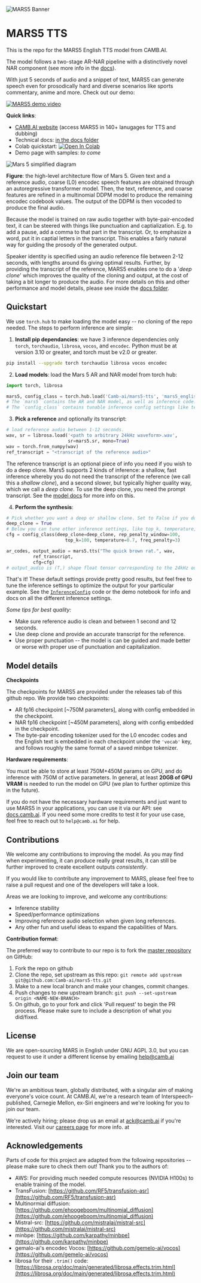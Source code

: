 ![MARS5 Banner](assets/github-banner.png)

# MARS5 TTS

This is the repo for the MARS5 English TTS model from CAMB.AI.

The model follows a two-stage AR-NAR pipeline with a distinctively novel NAR component (see more info in the [docs](docs/architecture.md)). 

With just 5 seconds of audio and a snippet of text, MARS5 can generate speech even for prosodically hard and diverse scenarios like sports commentary, anime and more. Check out our demo:

[![MARS5 demo video](https://img.youtube.com/vi/bmJSLPYrKtE/0.jpg)](https://www.youtube.com/watch?v=bmJSLPYrKtE)

**Quick links**:
- [CAMB.AI website](https://camb.ai/) (access MARS5 in 140+ lanugages for TTS and dubbing)
- Technical docs: [in the docs folder](docs/architecture.md)
- Colab quickstart: <a target="_blank" href="https://colab.research.google.com/github/Camb-ai/mars5-tts/blob/master/mars5_demo.ipynb"><img src="https://colab.research.google.com/assets/colab-badge.svg" alt="Open In Colab"/></a>
- Demo page with samples: _to come_

![Mars 5 simplified diagram](docs/assets/simplified_diagram.png)

**Figure**: the high-level architecture flow of Mars 5. Given text and a reference audio, coarse (L0) encodec speech features are obtained through an autoregressive transformer model. Then, the text, reference, and coarse features are refined in a multinomial DDPM model to produce the remaining encodec codebook values. The output of the DDPM is then vocoded to produce the final audio.

Because the model is trained on raw audio together with byte-pair-encoded text, it can be steered with things like punctuation and captialization.
E.g. to add a pause, add a comma to that part in the transcript. Or, to emphasize a word, put it in captial letters in the transcript. 
This enables a fairly natural way for guiding the prosody of the generated output.

Speaker identity is specified using an audio reference file between 2-12 seconds, with lengths around 6s giving optimal results.
Further, by providing the transcript of the reference, MARS5 enables one to do a '_deep clone_' which improves the quality of the cloning and output, at the cost of taking a bit longer to produce the audio.
For more details on this and other performance and model details, please see inside the [docs folder](docs/architecture.md).


## Quickstart


We use `torch.hub` to make loading the model easy -- no cloning of the repo needed. The steps to perform inference are simple:

1. **Install pip dependancies**: we have 3 inference dependencies only `torch`, `torchaudio`, `librosa`, `vocos`, and `encodec`. Python must be at version 3.10 or greater, and torch must be v2.0 or greater.

```bash
pip install --upgrade torch torchaudio librosa vocos encodec
```

2. **Load models**: load the Mars 5 AR and NAR model from torch hub:

```python
import torch, librosa

mars5, config_class = torch.hub.load('Camb-ai/mars5-tts', 'mars5_english', trust_repo=True)
# The `mars5` contains the AR and NAR model, as well as inference code.
# The `config_class` contains tunable inference config settings like temperature.
```
3. **Pick a reference** and optionally its transcript:

```python
# load reference audio between 1-12 seconds.
wav, sr = librosa.load('<path to arbitrary 24kHz waveform>.wav', 
                       sr=mars5.sr, mono=True)
wav = torch.from_numpy(wav)
ref_transcript = "<transcript of the reference audio>"
```

The reference transcript is an optional piece of info you need if you wish to do a deep clone.
Mars5 supports 2 kinds of inference: a shallow, fast inference whereby you do not need the transcript of the reference (we call this a _shallow clone_), and a second slower, but typically higher quality way, which we call a _deep clone_.
To use the deep clone, you need the prompt transcript. See the [model docs](docs/architecture.md) for more info on this. 

4. **Perform the synthesis**:

```python
# Pick whether you want a deep or shallow clone. Set to False if you don't know prompt transcript or want fast inference. Set to True if you know transcript and want highest quality.
deep_clone = True 
# Below you can tune other inference settings, like top_k, temperature, top_p, etc...
cfg = config_class(deep_clone=deep_clone, rep_penalty_window=100,
                      top_k=100, temperature=0.7, freq_penalty=3)

ar_codes, output_audio = mars5.tts("The quick brown rat.", wav, 
          ref_transcript,
          cfg=cfg)
# output_audio is (T,) shape float tensor corresponding to the 24kHz output audio.
```

That's it! These default settings provide pretty good results, but feel free to tune the inference settings to optimize the output for your particular example. See the [`InferenceConfig`](inference.py) code or the demo notebook for info and docs on all the different inference settings.

_Some tips for best quality:_
- Make sure reference audio is clean and between 1 second and 12 seconds.
- Use deep clone and provide an accurate transcript for the reference.
- Use proper punctuation -- the model is can be guided and made better or worse with proper use of punctuation and capitalization.


## Model details

**Checkpoints**

The checkpoints for MARS5 are provided under the releases tab of this github repo. We provide two checkpoints:

- AR fp16 checkpoint [~750M parameters], along with config embedded in the checkpoint.
- NAR fp16 checkpoint [~450M parameters], along with config embedded in the checkpoint.
- The byte-pair encoding tokenizer used for the L0 encodec codes and the English text is embedded in each checkpoint under the `'vocab'` key, and follows roughly the same format of a saved minbpe tokenizer. 

**Hardware requirements**:

You must be able to store at least 750M+450M params on GPU, and do inference with 750M of active parameters. In general, at least **20GB of GPU VRAM** is needed to run the model on GPU (we plan to further optimize this in the future).

If you do not have the necessary hardware requirements and just want to use MARS5 in your applications, you can use it via our API: see [docs.camb.ai](https://docs.camb.ai/). If you need some more credits to test it for your use case, feel free to reach out to `help@camb.ai` for help.

## Contributions

We welcome any contributions to improving the model. As you may find when experimenting, it can produce really great results, it can still be further improved to create excellent outputs _consistently_. 

If you would like to contribute any improvement to MARS, please feel free to raise a pull request and one of the developers will take a look.

Areas we are looking to improve, and welcome any contributions:

- Inference stability
- Speed/performance optimizations
- Improving reference audio selection when given long references.
- Any other fun and useful ideas to expand the capabilities of Mars.

**Contribution format**:

The preferred way to contribute to our repo is to fork the [master repository](https://github.com/Camb-ai/mars5-tts) on GitHub:

1. Fork the repo on github
2. Clone the repo, set upstream as this repo: `git remote add upstream git@github.com:Camb-ai/mars5-tts.git`
3. Make to a new local branch and make your changes, commit changes.
4. Push changes to new upstream branch: `git push --set-upstream origin <NAME-NEW-BRANCH>`
5. On github, go to your fork and click 'Pull request' to begin the PR process. Please make sure to include a description of what you did/fixed.

## License

We are open-sourcing MARS in English under GNU AGPL 3.0, but you can request to use it under a different license by emailing help@camb.ai

## Join our team

We're an ambitious team, globally distributed, with a singular aim of making everyone's voice count. At CAMB.AI, we're a research team of Interspeech-published, Carnegie Mellon, ex-Siri engineers and we're looking for you to join our team. 

We're actively hiring; please drop us an email at ack@camb.ai if you're interested. Visit our [careers page](https://www.camb.ai/careers) for more info. at 

## Acknowledgements

Parts of code for this project are adapted from the following repositories -- please make sure to check them out! Thank you to the authors of:

- AWS: For providing much needed compute resources (NVIDIA H100s) to enable training of the model.
- TransFusion: [https://github.com/RF5/transfusion-asr](https://github.com/RF5/transfusion-asr)
- Multinormial diffusion: [https://github.com/ehoogeboom/multinomial_diffusion](https://github.com/ehoogeboom/multinomial_diffusion)
- Mistral-src: [https://github.com/mistralai/mistral-src](https://github.com/mistralai/mistral-src)
- minbpe: [https://github.com/karpathy/minbpe](https://github.com/karpathy/minbpe)
- gemalo-ai's encodec Vocos: [https://github.com/gemelo-ai/vocos](https://github.com/gemelo-ai/vocos)
- librosa for their `.trim()` code: [https://librosa.org/doc/main/generated/librosa.effects.trim.html](https://librosa.org/doc/main/generated/librosa.effects.trim.html)
